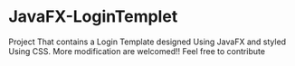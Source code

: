 # JavaFX-LoginTemplet
Project That contains a Login Template designed Using JavaFX and styled Using CSS.
More modification are welcomed!!
Feel free to contribute
